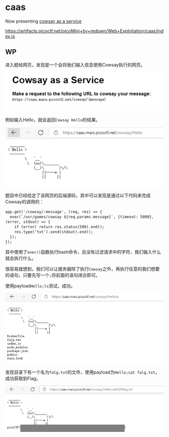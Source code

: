 # caas

Now presenting [cowsay as a service](https://caas.mars.picoctf.net/)

https://artifacts.picoctf.net/picoMini+by+redpwn/Web+Exploitation/caas/index.js

## WP

进入题给网页，发现是一个会将我们输入信息使用Cowsay执行的网页。

![](caas.assets/1.png)

例如输入Hello，就会返回`Cowsay Hello`的结果。

![](caas.assets/2.png)

题目中已经给定了该网页的后端源码，其中可以发现是通过以下代码来完成Cowsay的调用的：

```JS
app.get('/cowsay/:message', (req, res) => {
  exec(`/usr/games/cowsay ${req.params.message}`, {timeout: 5000}, (error, stdout) => {
    if (error) return res.status(500).end();
    res.type('txt').send(stdout).end();
  });
});
```

其中使用了`exec()`函数执行bash命令，且没有过滤请求中的字符，我们输入什么就会执行什么。

很容易就想到，我们可以让服务器除了执行`Cowsay`之外，再执行任意的我们想要的语句，只要先写一个`;`将前面的语句闭合即可。

使用payload`Hello;ls`测试，成功。

![](caas.assets/3.png)

发现目录下有一个名为`falg.txt`的文件，使用payload为`Hello;cat falg.txt`，成功获取到Flag。

![](caas.assets/4.png)